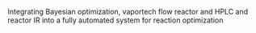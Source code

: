 Integrating Bayesian optimization, vaportech flow reactor and HPLC and reactor IR into a fully automated system for reaction optimization
